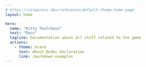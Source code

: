 ```yaml
---
# https://vitepress.dev/reference/default-theme-home-page
layout: home

hero:
  name: "Kitty Toolchain"
  text: "Docs"
  tagline: Documentation about all stuff related to the game
  actions:
    - theme: brand
      text: About Dodec Declaration
      link: /markdown-examples
---
```

